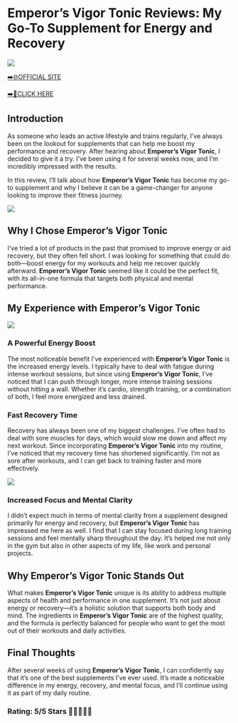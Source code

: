 # **Emperor’s Vigor Tonic Reviews**: My Go-To Supplement for Energy and Recovery

[![](https://static.vecteezy.com/system/resources/thumbnails/019/896/014/small/buy-now-gradient-button-with-cart-symbol-buy-now-illustration-png.png)](https://edetoop.top/lander/sugarpreland-1/emperor’svigortonic.html) 

[➡️🌐OFFICIAL SITE](https://edetoop.top/lander/sugarpreland-1/emperor’svigortonic.html) 

[➡️🔗CLICK HERE](https://edetoop.top/lander/sugarpreland-1/emperor’svigortonic.html) 


## Introduction

As someone who leads an active lifestyle and trains regularly, I’ve always been on the lookout for supplements that can help me boost my performance and recovery. After hearing about **Emperor’s Vigor Tonic**, I decided to give it a try. I’ve been using it for several weeks now, and I’m incredibly impressed with the results.

In this review, I’ll talk about how **Emperor’s Vigor Tonic** has become my go-to supplement and why I believe it can be a game-changer for anyone looking to improve their fitness journey.

[![](https://wallpapers.com/images/hd/red-order-now-button-udg4jcj4arvn8b0n-2.png)](https://edetoop.top/lander/sugarpreland-1/emperor’svigortonic.html)  

## Why I Chose **Emperor’s Vigor Tonic**

I’ve tried a lot of products in the past that promised to improve energy or aid recovery, but they often fell short. I was looking for something that could do both—boost energy for my workouts and help me recover quickly afterward. **Emperor’s Vigor Tonic** seemed like it could be the perfect fit, with its all-in-one formula that targets both physical and mental performance.

## My Experience with **Emperor’s Vigor Tonic**

[![](https://static.vecteezy.com/system/resources/thumbnails/019/896/014/small/buy-now-gradient-button-with-cart-symbol-buy-now-illustration-png.png)](https://edetoop.top/lander/sugarpreland-1/emperor’svigortonic.html)

### A Powerful Energy Boost

The most noticeable benefit I’ve experienced with **Emperor’s Vigor Tonic** is the increased energy levels. I typically have to deal with fatigue during intense workout sessions, but since using **Emperor’s Vigor Tonic**, I’ve noticed that I can push through longer, more intense training sessions without hitting a wall. Whether it’s cardio, strength training, or a combination of both, I feel more energized and less drained.

### Fast Recovery Time

Recovery has always been one of my biggest challenges. I’ve often had to deal with sore muscles for days, which would slow me down and affect my next workout. Since incorporating **Emperor’s Vigor Tonic** into my routine, I’ve noticed that my recovery time has shortened significantly. I’m not as sore after workouts, and I can get back to training faster and more effectively.

[![](https://wallpapers.com/images/hd/red-order-now-button-udg4jcj4arvn8b0n-2.png)](https://edetoop.top/lander/sugarpreland-1/emperor’svigortonic.html)  

### Increased Focus and Mental Clarity

I didn’t expect much in terms of mental clarity from a supplement designed primarily for energy and recovery, but **Emperor’s Vigor Tonic** has impressed me here as well. I find that I can stay focused during long training sessions and feel mentally sharp throughout the day. It’s helped me not only in the gym but also in other aspects of my life, like work and personal projects.

## Why **Emperor’s Vigor Tonic** Stands Out

What makes **Emperor’s Vigor Tonic** unique is its ability to address multiple aspects of health and performance in one supplement. It’s not just about energy or recovery—it’s a holistic solution that supports both body and mind. The ingredients in **Emperor’s Vigor Tonic** are of the highest quality, and the formula is perfectly balanced for people who want to get the most out of their workouts and daily activities.

## Final Thoughts

After several weeks of using **Emperor’s Vigor Tonic**, I can confidently say that it’s one of the best supplements I’ve ever used. It’s made a noticeable difference in my energy, recovery, and mental focus, and I’ll continue using it as part of my daily routine.

### Rating: 5/5 Stars 🌟🌟🌟🌟🌟
